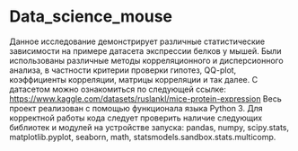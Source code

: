 # Data_science_mouse
Данное исследование демонстрирует различные статистические зависимости на примере датасета экспрессии белков у мышей. 
Были использованы различные методы корреляционного и дисперсионного анализа, в частности критерии проверки гипотез, QQ-plot, коэффициенты корреляции, матрицы корреляции и так далее.
С датасетом можно ознакомиться по следующей ссылке: https://www.kaggle.com/datasets/ruslankl/mice-protein-expression
Весь проект реализован с помощью функционала языка Python 3.
Для корректной работы кода следует проверить наличие следующих библиотек и модулей на устройстве запуска: pandas, numpy, scipy.stats, matplotlib.pyplot, seaborn, math, statsmodels.sandbox.stats.multicomp.
